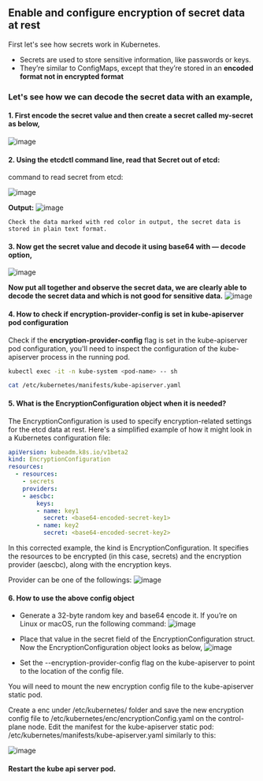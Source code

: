 ## Enable and configure encryption of secret data at rest
First let's see how secrets work in Kubernetes.

- Secrets are used to store sensitive information, like passwords or keys.
- They’re similar to ConfigMaps, except that they’re stored in an **encoded format not in encrypted format**

### Let's see how we can decode the secret data with an example,

#### 1. First encode the secret value and then create a secret called my-secret as below,

![image](https://github.com/MeSabya/Kubernetes/assets/33947539/83f719ac-6e12-488c-993f-3503ccba7c73)

#### 2. Using the etcdctl command line, read that Secret out of etcd:
   command to read secret from etcd:
   
   ![image](https://github.com/MeSabya/Kubernetes/assets/33947539/e803a4c5-c628-451b-9b40-c37d61bd7287)

   **Output:**
   ![image](https://github.com/MeSabya/Kubernetes/assets/33947539/6ea4e3ba-8d89-4d64-b40d-3f420cccf0f8)

    Check the data marked with red color in output, the secret data is stored in plain text format.
#### 3. Now get the secret value and decode it using base64 with — decode option,
![image](https://github.com/MeSabya/Kubernetes/assets/33947539/aecc0730-b394-4f44-a52d-08fa9b42dece)

**Now put all together and observe the secret data, we are clearly able to decode the secret data and which is not good for sensitive data.**
![image](https://github.com/MeSabya/Kubernetes/assets/33947539/4f1339a3-0c66-4042-a3d7-61b46ece6e03)

#### 4. How to check if encryption-provider-config is set in kube-apiserver pod configuration

Check if the **encryption-provider-config** flag is set in the kube-apiserver pod configuration, 
you'll need to inspect the configuration of the kube-apiserver process in the running pod. 

```bash
kubectl exec -it -n kube-system <pod-name> -- sh

cat /etc/kubernetes/manifests/kube-apiserver.yaml
```
#### 5. What is the EncryptionConfiguration object when it is needed?
The EncryptionConfiguration is used to specify encryption-related settings for the etcd data at rest.
Here's a simplified example of how it might look in a Kubernetes configuration file:

```yaml
apiVersion: kubeadm.k8s.io/v1beta2
kind: EncryptionConfiguration
resources:
  - resources:
    - secrets
    providers:
    - aescbc:
        keys:
        - name: key1
          secret: <base64-encoded-secret-key1>
        - name: key2
          secret: <base64-encoded-secret-key2>
```
In this corrected example, the kind is EncryptionConfiguration. 
It specifies the resources to be encrypted (in this case, secrets) and the encryption provider (aescbc), along with the encryption keys.

Provider can be one of the followings:
![image](https://github.com/MeSabya/Kubernetes/assets/33947539/71640f80-9d1e-4c54-8a92-64db98c1546f)

#### 6. How to use the above config object
- Generate a 32-byte random key and base64 encode it. If you’re on Linux or macOS, run the following command:
   ![image](https://github.com/MeSabya/Kubernetes/assets/33947539/11045c5f-3369-44c8-97d9-75f6d92d2864)

- Place that value in the secret field of the EncryptionConfiguration struct. Now the EncryptionConfiguration object looks as below,
  ![image](https://github.com/MeSabya/Kubernetes/assets/33947539/fdd9c89b-efe0-4c40-ac23-5622422f0879)

- Set the --encryption-provider-config flag on the kube-apiserver to point to the location of the config file.

You will need to mount the new encryption config file to the kube-apiserver static pod.

Create a enc under /etc/kubernetes/ folder and save the new encryption config file to /etc/kubernetes/enc/encryptionConfig.yaml on the control-plane node.
Edit the manifest for the kube-apiserver static pod: /etc/kubernetes/manifests/kube-apiserver.yaml similarly to this:

![image](https://github.com/MeSabya/Kubernetes/assets/33947539/162ae07a-4edd-4625-bfc8-28bbacd6e9b6)

#### Restart the kube api server pod.











